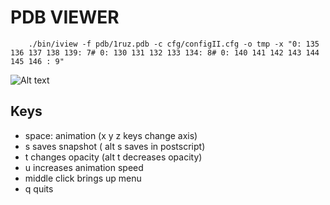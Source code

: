 # PDB VIEWER



		./bin/iview -f pdb/1ruz.pdb -c cfg/configII.cfg -o tmp -x "0: 135 136 137 138 139: 7# 0: 130 131 132 133 134: 8# 0: 140 141 142 143 144 145 146 : 9" 


![Alt text](https://github.com/zeroknowledgediscovery/pdbviewer_/blob/master/IMG/anim.gif?raw=true "HA Influenza")



## Keys

+  space: animation (x y z keys change axis)
+  s saves snapshot ( alt s saves in postscript)
+  t changes opacity (alt t decreases opacity)
+  u increases animation speed
+  middle click brings up menu
+  q quits

